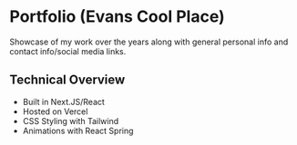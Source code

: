 # Portfolio (Evans Cool Place)
Showcase of my work over the years along with general personal info and contact info/social media links.

## Technical Overview
- Built in Next.JS/React
- Hosted on Vercel
- CSS Styling with Tailwind
- Animations with React Spring
